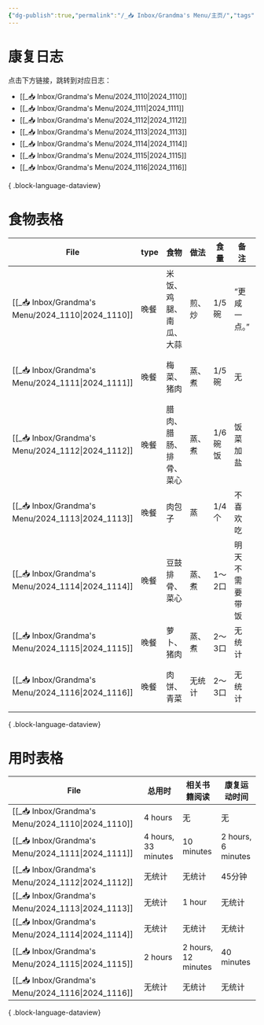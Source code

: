 ```yaml
---
{"dg-publish":true,"permalink":"/_📥 Inbox/Grandma's Menu/主页/","tags":["gardenEntry"]}
---
```


# 康复日志
点击下方链接，跳转到对应日志：
- [[_📥 Inbox/Grandma's Menu/2024_1110\|2024_1110]]
- [[_📥 Inbox/Grandma's Menu/2024_1111\|2024_1111]]
- [[_📥 Inbox/Grandma's Menu/2024_1112\|2024_1112]]
- [[_📥 Inbox/Grandma's Menu/2024_1113\|2024_1113]]
- [[_📥 Inbox/Grandma's Menu/2024_1114\|2024_1114]]
- [[_📥 Inbox/Grandma's Menu/2024_1115\|2024_1115]]
- [[_📥 Inbox/Grandma's Menu/2024_1116\|2024_1116]]

{ .block-language-dataview}
# 食物表格
| File                                                 | type | 食物          | 做法  | 食量    | 备注      | 心情   |
| ---------------------------------------------------- | ---- | ----------- | --- | ----- | ------- | ---- |
| [[_📥 Inbox/Grandma's Menu/2024_1110\|2024_1110]] | 晚餐   | 米饭、鸡腿、南瓜、大蒜 | 煎、炒 | 1/5碗  | “更咸一点。” | 中性   |
| [[_📥 Inbox/Grandma's Menu/2024_1111\|2024_1111]] | 晚餐   | 梅菜、猪肉       | 蒸、煮 | 1/5碗  | 无       | 比较高兴 |
| [[_📥 Inbox/Grandma's Menu/2024_1112\|2024_1112]] | 晚餐   | 腊肉、腊肠、排骨、菜心 | 蒸、煮 | 1/6碗饭 | 饭菜加盐    | 无奈   |
| [[_📥 Inbox/Grandma's Menu/2024_1113\|2024_1113]] | 晚餐   | 肉包子         | 蒸   | 1/4个  | 不喜欢吃    | 比较沮丧 |
| [[_📥 Inbox/Grandma's Menu/2024_1114\|2024_1114]] | 晚餐   | 豆鼓排骨、菜心     | 蒸、煮 | 1～2口  | 明天不需要带饭 | 平静   |
| [[_📥 Inbox/Grandma's Menu/2024_1115\|2024_1115]] | 晚餐   | 萝卜、猪肉       | 蒸、煮 | 2～3口  | 无统计     | 平静   |
| [[_📥 Inbox/Grandma's Menu/2024_1116\|2024_1116]] | 晚餐   | 肉饼、青菜       | 无统计 | 2～3口  | 无统计     | 比较高兴 |

{ .block-language-dataview}
# 用时表格
| File                                                 | 总用时                 | 相关书籍阅读              | 康复运动时间             |
| ---------------------------------------------------- | ------------------- | ------------------- | ------------------ |
| [[_📥 Inbox/Grandma's Menu/2024_1110\|2024_1110]] | 4 hours             | 无                   | 无                  |
| [[_📥 Inbox/Grandma's Menu/2024_1111\|2024_1111]] | 4 hours, 33 minutes | 10 minutes          | 2 hours, 6 minutes |
| [[_📥 Inbox/Grandma's Menu/2024_1112\|2024_1112]] | 无统计                 | 无统计                 | 45分钟               |
| [[_📥 Inbox/Grandma's Menu/2024_1113\|2024_1113]] | 无统计                 | 1 hour              | 无统计                |
| [[_📥 Inbox/Grandma's Menu/2024_1114\|2024_1114]] | 无统计                 | 无统计                 | 无统计                |
| [[_📥 Inbox/Grandma's Menu/2024_1115\|2024_1115]] | 2 hours             | 2 hours, 12 minutes | 40 minutes         |
| [[_📥 Inbox/Grandma's Menu/2024_1116\|2024_1116]] | 无统计                 | 无统计                 | 无统计                |

{ .block-language-dataview}
